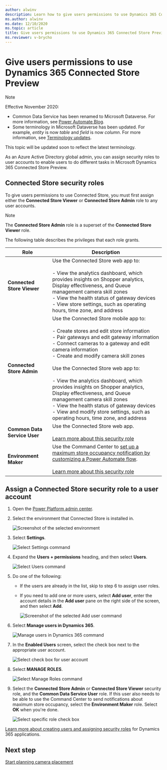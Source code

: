 ```yaml
---
author: alwinv
description: Learn how to give users permissions to use Dynamics 365 Connected Store Preview.
ms.author: alwinv
ms.date: 12/10/2020
ms.topic: article
title: Give users permissions to use Dynamics 365 Connected Store Preview
ms.reviewer: v-brycho
---
```


# Give users permissions to use Dynamics 365 Connected Store Preview

> [!NOTE]
> Effective November 2020:
>
> - Common Data Service has been renamed to Microsoft Dataverse. For more information, see [Power Automate Blog](https://aka.ms/PAuAppBlog).
> - Some terminology in Microsoft Dataverse has been updated. For example, *entity* is now *table* and *field* is now *column*. For more information, see [Terminology updates](/powerapps/maker/data-platform/data-platform-intro).
>
> This topic will be updated soon to reflect the latest terminology.

As an Azure Active Directory global admin, you can assign security roles to user accounts to enable users to do different tasks in Microsoft Dynamics 365 Connected Store Preview.

## Connected Store security roles

To give users permissions to use Connected Store, you must first assign either the **Connected Store Viewer** or **Connected Store Admin** role to any user accounts. 

> [!NOTE]
> The **Connected Store Admin** role is a superset of the **Connected Store Viewer** role.

The following table describes the privileges that each role grants.

|Role|	Description|
|--------------------------------|----------------------------------------------------------------------------------------------|
|**Connected Store Viewer**|	Use the Connected Store web app to:<br><br>- View the analytics dashboard, which provides insights on Shopper analytics, Display effectiveness, and Queue management camera skill zones<br>- View the health status of gateway devices <br>- View store settings, such as operating hours, time zone, and address<br>|
|**Connected Store Admin**|	Use the Connected Store mobile app to:<br><br>- Create stores and edit store information<br>- Pair gateways and edit gateway information<br>- Connect cameras to a gateway and edit camera information<br>- Create and modify camera skill zones<br><br>Use the Connected Store web app to:<br><br>- View the analytics dashboard, which provides insights on Shopper analytics, Display effectiveness, and Queue management camera skill zones<br>- View the health status of gateway devices<br>- View and modify store settings, such as operating hours, time zone, and address|
|**Common Data Service User**|	Use the Connected Store web app.<br><br>[Learn more about this security role](/power-platform/admin/database-security#predefined-security-roles)<br>|
|**Environment Maker**|	Use the Command Center to [set up a maximum store occupancy notification by customizing a Power Automate flow](web-app-command-center.md).<br><br>[Learn more about this security role](/power-platform/admin/database-security#predefined-security-roles)|

## Assign a Connected Store security role to a user account

1. Open the [Power Platform admin center](https://admin.powerplatform.com/). 
        
2. Select the environment that Connected Store is installed in.

    ![Screenshot of the selected environment](media/select-environment.PNG "Screenshot of the selected environment")
    
3. Select **Settings**.

    ![Select Settings command](media/select-settings-1.PNG "Select Settings command")
    
4. Expand the **Users + permissions** heading, and then select **Users**.

    ![Select Users command](media/select-users-1.PNG "Select Users command")

5. Do one of the following:

   - If the users are already in the list, skip to step 6 to assign user roles.       
   
   - If you need to add one or more users, select **Add user**, enter the account details in the **Add user** pane on the right side of the screen, and then select **Add**. 

      ![Screenshot of the selected Add user command](media/select-add-user-1.PNG "Screenshot of the selected Add user command")    
    
6. Select **Manage users in Dynamics 365**.

    ![Manage users in Dynamics 365 command](media/select-manage-users-1.PNG "Manage users in Dynamics 365 command")   

7. In the **Enabled Users** screen, select the check box next to the appropriate user account.    

   ![Select check box for user account](media/select-user-1.PNG "Select check box for user account")       
   
8. Select **MANAGE ROLES**. 

    ![Select Manage Roles command](media/select-manage-roles-1.PNG "Select Manage Roles command")

9. Select the **Connected Store Admin** or **Connected Store Viewer** security role, and the **Common Data Service User** role. If this user also needs to be able to use the Command Center to send notifications about maximum store occupancy, select the **Environment Maker** role. Select **OK** when you're done.

    ![Select specific role check box](media/select-role-1.PNG "Select specific role check box")

[Learn more about creating users and assigning security roles](/power-platform/admin/create-users-assign-online-security-roles) for Dynamics 365 applications.

## Next step

[Start planning camera placement](camera-placement-checklist.md)